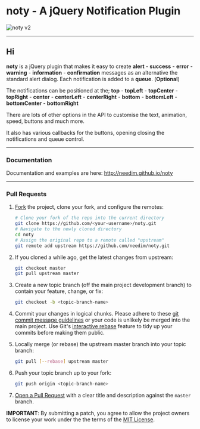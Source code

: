 # noty - A jQuery Notification Plugin

![noty v2](http://needim.github.io/noty/img/noty-v2-logo.png?v2 "noty v2")

***

## Hi

**noty** is a jQuery plugin that makes it easy to create **alert** - **success** - **error** - **warning** - **information** - **confirmation** messages as an alternative the standard alert dialog. Each notification is added to a **queue**. (**Optional**)

The notifications can be positioned at the;
**top** - **topLeft** - **topCenter** - **topRight** - **center** - **centerLeft** - **centerRight** - **bottom** - **bottomLeft** - **bottomCenter** - **bottomRight**

There are lots of other options in the API to customise the text, animation, speed, buttons and much more.

It also has various callbacks for the buttons, opening closing the notifications and queue control.

***

### Documentation

Documentation and examples are here: <http://needim.github.io/noty>

***

### Pull Requests

1. [Fork](http://help.github.com/fork-a-repo/) the project, clone your fork,
   and configure the remotes:

   ```bash
   # Clone your fork of the repo into the current directory
   git clone https://github.com/<your-username>/noty.git
   # Navigate to the newly cloned directory
   cd noty
   # Assign the original repo to a remote called "upstream"
   git remote add upstream https://github.com/needim/noty.git
   ```

2. If you cloned a while ago, get the latest changes from upstream:

   ```bash
   git checkout master
   git pull upstream master
   ```

3. Create a new topic branch (off the main project development branch)
   to contain your feature, change, or fix:

   ```bash
   git checkout -b <topic-branch-name>
   ```

4. Commit your changes in logical chunks. Please adhere to these [git commit
   message guidelines](http://tbaggery.com/2008/04/19/a-note-about-git-commit-messages.html)
   or your code is unlikely be merged into the main project. Use Git's
   [interactive rebase](https://help.github.com/articles/interactive-rebase)
   feature to tidy up your commits before making them public.

5. Locally merge (or rebase) the upstream master branch into your topic branch:

   ```bash
   git pull [--rebase] upstream master
   ```

6. Push your topic branch up to your fork:

   ```bash
   git push origin <topic-branch-name>
   ```

7. [Open a Pull Request](https://help.github.com/articles/using-pull-requests/)
    with a clear title and description against the `master` branch.

**IMPORTANT**: By submitting a patch, you agree to allow the project owners to
license your work under the the terms of the [MIT License](LICENSE.txt).
